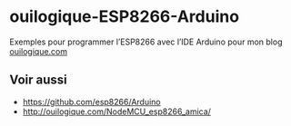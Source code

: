# ouilogique-ESP8266-Arduino

Exemples pour programmer l’ESP8266 avec l’IDE Arduino pour mon blog [ouilogique.com](http://ouilogique.com)

## Voir aussi

- <https://github.com/esp8266/Arduino>
- <http://ouilogique.com/NodeMCU_esp8266_amica/>
